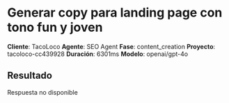 # Generar copy para landing page con tono fun y joven

**Cliente**: TacoLoco
**Agente**: SEO Agent
**Fase**: content_creation
**Proyecto**: tacoloco-cc439928
**Duración**: 6301ms
**Modelo**: openai/gpt-4o

## Resultado

Respuesta no disponible